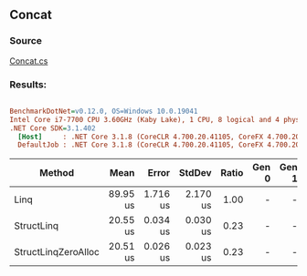 ﻿## Concat

### Source
[Concat.cs](../../src/StructLinq.Benchmark/Concat.cs)

### Results:
``` ini

BenchmarkDotNet=v0.12.0, OS=Windows 10.0.19041
Intel Core i7-7700 CPU 3.60GHz (Kaby Lake), 1 CPU, 8 logical and 4 physical cores
.NET Core SDK=3.1.402
  [Host]     : .NET Core 3.1.8 (CoreCLR 4.700.20.41105, CoreFX 4.700.20.41903), X64 RyuJIT
  DefaultJob : .NET Core 3.1.8 (CoreCLR 4.700.20.41105, CoreFX 4.700.20.41903), X64 RyuJIT


```
|              Method |     Mean |    Error |   StdDev | Ratio | Gen 0 | Gen 1 | Gen 2 | Allocated |
|-------------------- |---------:|---------:|---------:|------:|------:|------:|------:|----------:|
|                Linq | 89.95 us | 1.716 us | 2.170 us |  1.00 |     - |     - |     - |     120 B |
|          StructLinq | 20.55 us | 0.034 us | 0.030 us |  0.23 |     - |     - |     - |      64 B |
| StructLinqZeroAlloc | 20.51 us | 0.026 us | 0.023 us |  0.23 |     - |     - |     - |         - |
